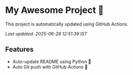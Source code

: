 # My Awesome Project 🚀

This project is automatically updated using GitHub Actions.

_Last updated: 2025-06-28 12:51:39 IST_

## Features
- Auto-update README using Python 🐍
- Auto Git push with GitHub Actions 🤖

